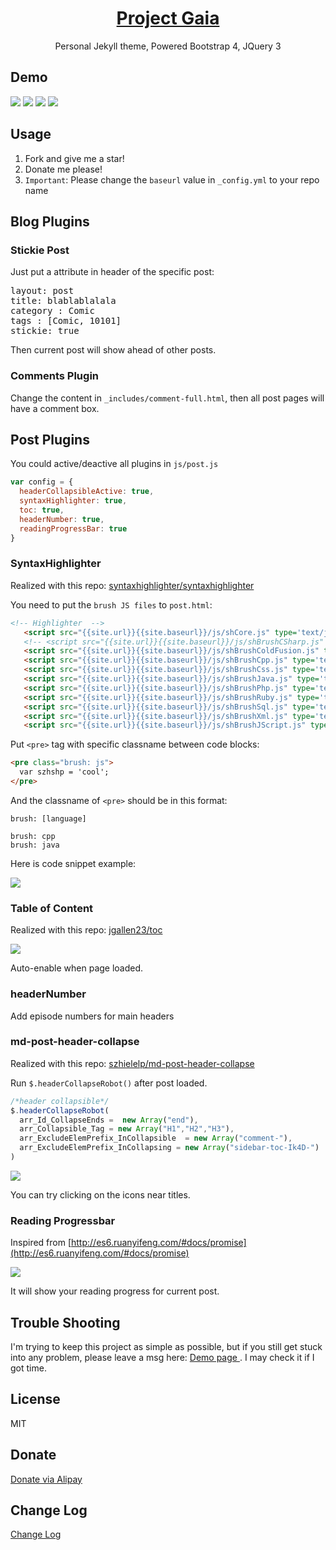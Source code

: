 <h1 align="center">
  <a href="https://docsify.js.org">
    Project Gaia
  </a>
</h1>

<p align="center">
  Personal Jekyll theme, Powered Bootstrap 4, JQuery 3
</p>


## Demo 

![](    _media/1.jpg  )
![](    _media/2.jpg  )
![](    _media/3.jpg  )
![](    _media/4.jpg  )


## Usage

1. Fork and give me a star!
1. Donate me please!
1. `Important`: Please change the `baseurl` value in  `_config.yml` to your repo name

## Blog Plugins

### Stickie Post

Just put a attribute in header of the specific post:

 <pre class="brush: html; highlight: [5]">
layout: post
title: blablablalala
category : Comic
tags : [Comic, 10101]
stickie: true
</pre>

Then current post will show ahead of other posts.

### Comments Plugin

Change the content in `_includes/comment-full.html`, then all post pages will have a comment box.

## Post Plugins

You could active/deactive all plugins in `js/post.js`

```javascript
var config = { 
  headerCollapsibleActive: true, 
  syntaxHighlighter: true, 
  toc: true, 
  headerNumber: true, 
  readingProgressBar: true 
}
```


### SyntaxHighlighter

Realized with this repo: [    syntaxhighlighter/syntaxhighlighter](https://github.com/syntaxhighlighter/syntaxhighlighter)

You need to put the `brush JS files` to  `post.html`:

```html
<!-- Highlighter  -->
   <script src="{{site.url}}{{site.baseurl}}/js/shCore.js" type='text/javascript'></script>
   <!-- <script src="{{site.url}}{{site.baseurl}}/js/shBrushCSharp.js" type='text/javascript'></script> -->
   <script src="{{site.url}}{{site.baseurl}}/js/shBrushColdFusion.js" type='text/javascript'></script>
   <script src="{{site.url}}{{site.baseurl}}/js/shBrushCpp.js" type='text/javascript'></script>
   <script src="{{site.url}}{{site.baseurl}}/js/shBrushCss.js" type='text/javascript'></script>
   <script src="{{site.url}}{{site.baseurl}}/js/shBrushJava.js" type='text/javascript'></script>
   <script src="{{site.url}}{{site.baseurl}}/js/shBrushPhp.js" type='text/javascript'></script>
   <script src="{{site.url}}{{site.baseurl}}/js/shBrushRuby.js" type='text/javascript'></script>
   <script src="{{site.url}}{{site.baseurl}}/js/shBrushSql.js" type='text/javascript'></script>
   <script src="{{site.url}}{{site.baseurl}}/js/shBrushXml.js" type='text/javascript'></script>
   <script src="{{site.url}}{{site.baseurl}}/js/shBrushJScript.js" type='text/javascript'></script>
```


Put  `<pre>` tag with specific classname between code blocks:

```html
<pre class="brush: js">
  var szhshp = 'cool';
</pre>
```

And the classname of `<pre>` should be in this format:

```
brush: [language]

brush: cpp
brush: java
```

Here is code snippet example:

![](      _media/X3.png )

### Table of Content

Realized with this repo: [    jgallen23/toc  ](https://github.com/jgallen23/toc)

![](     _media/X2.png   )

Auto-enable when page loaded.

### headerNumber

Add episode numbers for main headers

### md-post-header-collapse

Realized with this repo: [    szhielelp/md-post-header-collapse  ](https://github.com/szhielelp/md-post-header-collapse)

Run `$.headerCollapseRobot()` after post loaded.

```javascript
/*header collapsible*/
$.headerCollapseRobot(
  arr_Id_CollapseEnds =  new Array("end"),                       
  arr_Collapsible_Tag = new Array("H1","H2","H3"),                       
  arr_ExcludeElemPrefix_InCollapsible  = new Array("comment-"),      
  arr_ExcludeElemPrefix_InCollapsing = new Array("sidebar-toc-Ik4D-")
)
```

![](     _media/X1.png   )

You can try clicking on the icons near titles.


### Reading Progressbar

Inspired from [http://es6.ruanyifeng.com/#docs/promise](http://es6.ruanyifeng.com/#docs/promise)

![](   _media/X4.png   )

It will show your reading progress for current post.


## Trouble Shooting

I'm trying to keep this project as simple as possible, but if you still get stuck into any problem, please leave a msg here: [Demo page ]( https://szhielelp.github.io/JekyllTheme-ProjectGaia/). I may check it if I got time.


## License

MIT

## Donate

[   Donate via Alipay    ](http://szhshp.org/about.html)

## Change Log

[    Change Log   ](https://github.com/szhielelp/JekyllTheme-ProjectGaia#readme)
